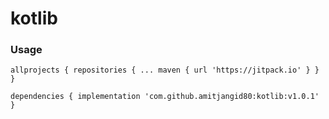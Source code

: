 # kotlib

### Usage
`allprojects {
		repositories {
		...
		maven { url 'https://jitpack.io' }
	}
}`
 
`dependencies {
    implementation 'com.github.amitjangid80:kotlib:v1.0.1'
}`
